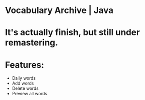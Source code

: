 # Vocabulary Archive | Java
# It's actually finish, but still under remastering.

# Features:
- Daily words
- Add words
- Delete words
- Preview all words
